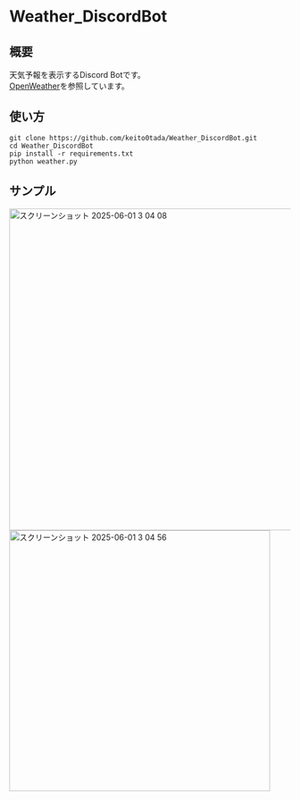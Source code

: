 # Weather_DiscordBot

## 概要
天気予報を表示するDiscord Botです。<br/>
[OpenWeather](https://openweathermap.org/)を参照しています。

## 使い方
```
git clone https://github.com/keito0tada/Weather_DiscordBot.git
cd Weather_DiscordBot
pip install -r requirements.txt
python weather.py
```
## サンプル
<img width="576" alt="スクリーンショット 2025-06-01 3 04 08" src="https://github.com/user-attachments/assets/2eb5d92c-2d4a-40f0-bf50-2f4264d56b12" />
<img width="467" alt="スクリーンショット 2025-06-01 3 04 56" src="https://github.com/user-attachments/assets/8f79a80d-d7ee-4a96-bdba-927ba4ec0004" />
